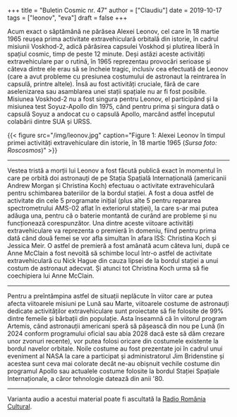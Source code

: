 +++
title = "Buletin Cosmic nr. 47"
author = ["Claudiu"]
date = 2019-10-17
tags = ["leonov", "eva"]
draft = false
+++

Acum exact o săptămână ne părăsea Alexei Leonov, cel care în 18 martie 1965 reușea prima activitate extravehiculară orbitală din istorie, în cadrul misiunii Voskhod-2, adică părăsirea capsulei Voskhod și plutirea liberă în spațiul cosmic, timp de peste 12 minute. Deși astăzi aceste activități extravehiculare par o rutină, în 1965 reprezentau provocări serioase și câteva dintre ele erau să se încheie tragic, inclusiv cea efectuată de Leonov (care a avut probleme cu presiunea costumului de astronaut la reintrarea în capsulă, printre altele). Însă au fost activități cruciale, fără de care aselenizarea sau asamblarea unei stații spațiale nu ar fi fost posibile. Misiunea Voskhod-2 nu a fost singura pentru Leonov, el participând și la misiunea test Soyuz-Apollo din 1975, când pentru prima și singura dată o capsulă Soyuz a andocat cu o capsulă Apollo, marcând astfel începutul colabării dintre SUA și URSS.

{{< figure src="/img/leonov.jpg" caption="Figure 1: Alexei Leonov în timpul primei activități extravehiculare din istorie, în 18 martie 1965 (_Sursa foto: Roscosmos_)" >}}

---

Vestea tristă a morții lui Leonov a fost făcută publică exact în momentul în care pe orbită doi astronauți de pe Stația Spațială Internațională (americanii Andrew Morgan și Christina Koch) efectuau o activitate extravehiculară pentru schimbarea bateriilor de la bordul stației. A fost a doua astfel de activitate din cele 5 programate inițial (plus alte 5 pentru repararea spectrometrului AMS-02 aflat în exteriorul stației), la care s-ar mai putea adăuga una, pentru că o baterie montantă de curând are probleme și nu funcționează corespunzător. Una dintre aceste viitoare activități extravehiculare va reprezenta o premieră în domeniu, fiind pentru prima dată când două femei se vor afla simultan în afara ISS: Christina Koch și Jessica Meir. O astfel de premieră a fost amânată acum câteva luni, după ce Anne McClain a fost nevoită să schimbe locul într-o astfel de activitate extravehiculară cu Nick Hague din cauza lipsei de la bordul stației a unui costum de astronaut adecvat. Și atunci tot Christina Koch urma să fie coechipiera lui Anne McClain.

---

Pentru a preîntâmpina astfel de situații neplăcute în viitor care ar putea afecta viitoarele misiuni pe Lună sau Marte, viitoarele costume de astronauți dedicate activităților extravehiculare sunt proiectate să fie folosite de 99% dintre femeile și bărbații din populație. Asta înseamnă că în viitorul program Artemis, când astronauții americani speră să pășească din nou pe Lună (în 2024 conform programului oficial sau abia 2028 dacă este să dăm crezare unor zvonuri recente), vor putea folosi oricare din costumele existente la bordul navelor orbitale. Noile costume au fost prezentate joi în cadrul unui eveniment al NASA la care a participat și administratorul Jim Bridenstine și acestea sunt ceva mai colorate decât ne-au obișnuit vechile costume din programul Apollo sau actualele costume folosite la bordul Stației Spațiale Internaționale, a căror tehnologie datează din anii '80.

---

Varianta audio a acestui material poate fi ascultată la [Radio România Cultural](https://radioromaniacultural.ro/buletin-cosmic-37/).